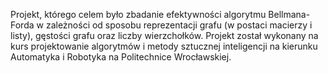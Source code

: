Projekt, którego celem było zbadanie efektywności algorytmu Bellmana-Forda
w zależności od sposobu reprezentacji grafu (w postaci macierzy i listy),
gęstości grafu oraz liczby wierzchołków. Projekt został wykonany na kurs
projektowanie algorytmów i metody sztucznej inteligencji
na kierunku Automatyka i Robotyka na Politechnice Wrocławskiej.
